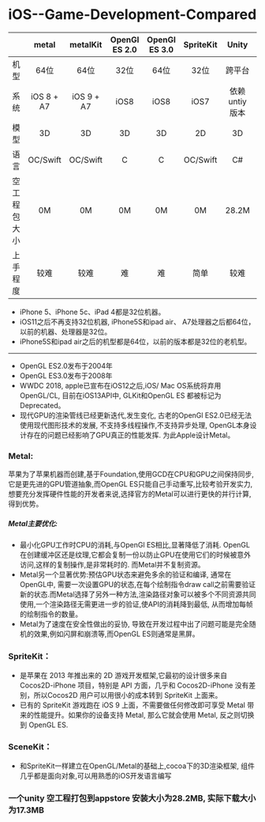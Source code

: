# iOS--Game-Development-Compared


|            | metal          | metalKit       |OpenGl ES 2.0 |OpenGl ES 3.0 |SpriteKit     |Unity         |SceneKit      |
| ---------- | :-----------:  | :-----------:  |:-----------: |:-----------: |:-----------: |:-----------: |:-----------: |
| 机型        | 64位          |64位            | 32位          |64位          |  32位        |跨平台         |  32位        
| 系统        | iOS 8 + A7    |iOS 9 + A7      | iOS8          |iOS8          |  iOS7        |依赖untiy版本  |  iOS8       |
|      模型   | 3D             |3D             | 3D           |3D              |  2D          |3D            |  3D        |
|    语言      | OC/Swift     |OC/Swift       | C              |C              |  OC/Swift     |  C#          |OC/Swift     |
|空工程包大小  | 0M              |0M          | 0M              |0M            |  0M            |  28.2M        |0M        |
|上手程度     |     较难         |较难          | 难             |难            |  简单          |  较难        |一般        |

- iPhone 5、iPhone 5c、iPad 4都是32位机器。
- iOS11之后不再支持32位机器, iPhone5S和ipad air、 A7处理器之后都64位，以前的机器、处理器是32位。
- iPhone5S和ipad air之后的机型都是64位，以前的版本都是32位的老机型。
____________________________________________________________

- OpenGL ES2.0发布于2004年
- OpenGL ES3.0发布于2008年
- WWDC 2018, apple已宣布在iOS12之后,iOS/ Mac OS系统将弃用OpenGL/CL,  目前在iOS13API中,  GLKit和OpenGL ES 都被标记为Deprecated。
- 现代GPU的渲染管线已经更新迭代,发生变化, 古老的OpenGl ES2.0已经无法使用现代图形技术的发展, 不支持多线程操作,不支持异步处理, OpenGL本身设计存在的问题已经影响了GPU真正的性能发挥. 为此Apple设计Metal。

### Metal:
苹果为了苹果机器而创建,基于Foundation,使用GCD在CPU和GPU之间保持同步,它是更先进的GPU管道抽象,而OpenGL ES只能自己手动重写,比较考验开发实力, 想要充分发挥硬件性能的开发者来说,选择官方的Metal可以进行更快的并行计算,得到优势。
##### Metal主要优化:
  - 最小化GPU工作时CPU的消耗,与OpenGl ES相比,显著降低了消耗. OpenGL在创建缓冲区还是纹理,它都会复制一份以防止GPU在使用它们的时候被意外访问,这样的复制操作,是非常耗时的. 而Metal并不复制资源。
  - Metal另一个显著优势:预估GPU状态来避免多余的验证和编译, 通常在OpenGL中, 需要一次设置GPU的状态,在每个绘制指令draw call之前需要验证新的状态.而Metal选择了另外一种方法,渲染路径对象可以被多个不同资源共同使用,一个渲染路径无需更进一步的验证,使API的消耗降到最低, 从而增加每帧的绘制指令的数量。
  - Metal为了速度在安全性做出的妥协, 导致在开发过程中出了问题可能是完全随机的效果,例如闪屏和崩溃等,而OpenGL ES则通常是黑屏。

### SpriteKit：
- 是苹果在 2013 年推出来的 2D 游戏开发框架,它最初的设计很多来自 Cocos2D-iPhone 项目，特别是 API 方面，几乎和 Cocos2D-iPhone 没有差别，所以Cocos2D 用户可以用很小的成本转到 SpriteKit 上面来。
- 已有的 SpriteKit 游戏跑在 iOS 9 上面，不需要做任何修改即可享受 Metal 带来的性能提升。如果你的设备支持 Metal, 那么它就会使用 Metal, 反之则切换到 OpenGL ES.
### SceneKit：
- 和SpriteKit一样建立在OpenGL/Metal的基础上,cocoa下的3D渲染框架, 组件几乎都是面向对象,可以用熟悉的iOS开发语言编写

### 一个unity 空工程打包到appstore 安装大小为28.2MB, 实际下载大小为17.3MB
